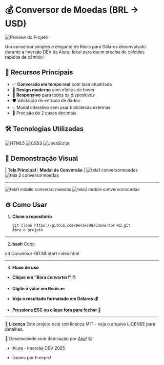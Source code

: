 # 💰 Conversor de Moedas (BRL → USD) 

![Preview do Projeto](https://img.freepik.com/vetores-gratis/fundo-de-conceito-de-icones-de-moeda-global-digital_1017-17455.jpg)

Um conversor simples e elegante de Reais para Dólares desenvolvido durante a Imersão DEV da Alura. Ideal para quem precisa de cálculos rápidos de câmbio!

## 🚀 Recursos Principais

- ✅ **Conversão em tempo real** com taxa atualizada
- 🎨 **Design moderno** com efeitos de hover
- 📱 **Responsivo** para todos os dispositivos
- 🛡️ Validação de entrada de dados
- 💡 Modal interativo sem usar bibliotecas externas
- 🎯 Precisão de 2 casas decimais

## 🛠️ Tecnologias Utilizadas

![HTML5](https://img.shields.io/badge/-HTML5-E34F26?style=flat&logo=html5&logoColor=white)
![CSS3](https://img.shields.io/badge/-CSS3-1572B6?style=flat&logo=css3&logoColor=white)
![JavaScript](https://img.shields.io/badge/-JavaScript-F7DF1E?style=flat&logo=javascript&logoColor=black)

## 📸 Demonstração Visual

| **Tela Principal** | **Modal de Conversão** |
![tela1 conversormoedas](https://github.com/user-attachments/assets/b71b847c-6232-438e-95d2-18309ca5caec)
![tela 2 conversormoedas](https://github.com/user-attachments/assets/ac2fd3da-18ad-457d-a2fa-ab63e787e20c)

---

![tela1 mobile conversormoedas ](https://github.com/user-attachments/assets/acfb6ca2-1e24-47e9-ad0c-dd6159536adc)
![tela2 mobile conversormoedas](https://github.com/user-attachments/assets/649f0129-5d36-4a89-9398-a7e7dd836c7f)



## ⚙️ Como Usar

1. **Clone o repositório**
   ```bash
   git clone https://github.com/Devaks99/Conversor-RD.git
   Abra o projeto
---
2. **bash**
Copy:

cd Conversor-RD && start index.html

---
3. **Fluxo de uso**

- **Clique em "Bora converter!" 🖱️**

- **Digite o valor em Reais 💵**

- **Veja o resultado formatado em Dólares 💰**

- **Pressione ESC ou clique fora para fechar 🚪**

---
**📄 Licença**
Este projeto está sob licença MIT - veja o arquivo LICENSE para detalhes.

🚀 Desenvolvido com dedicação por [Ana](https://github.com/Devaks99)! 😃
- Alura - Imersão DEV 2025
  
- Ícones por Freepik! 
